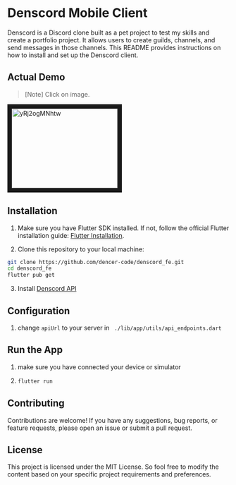 # Denscord Mobile Client

Denscord is a Discord clone built as a pet project to test my skills and create a portfolio project. It allows users to create guilds, channels, and send messages in those channels. This README provides instructions on how to install and set up the Denscord client.

## Actual Demo  
> [Note] Click on image.  


<a href="http://www.youtube.com/watch?feature=player_embedded&v=yRj2ogMNhtw
" target="_blank"><img src="http://img.youtube.com/vi/yRj2ogMNhtw/0.jpg" 
alt="yRj2ogMNhtw" width="240" height="180" border="10" /></a>

## Installation  

1. Make sure you have Flutter SDK installed. If not, follow the official Flutter installation guide: [Flutter Installation](https://flutter.dev/docs/get-started/install).

2. Clone this repository to your local machine:

 ```bash
 git clone https://github.com/dencer-code/denscord_fe.git
 cd denscord_fe
 flutter pub get
```

3. Install [Denscord API](https://github.com/denver-code/denscord)

## Configuration
1. change `apiUrl` to your server in ``` ./lib/app/utils/api_endpoints.dart```


## Run the App
1. make sure you have connected your device or simulator
2. ```bash
   flutter run
   ```

## Contributing
Contributions are welcome! If you have any suggestions, bug reports, or feature requests, please open an issue or submit a pull request.

## License
This project is licensed under the MIT License.
So fool free to modify the content based on your specific project requirements and preferences.

